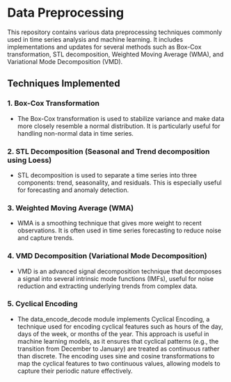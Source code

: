 # Data Preprocessing

This repository contains various data preprocessing techniques commonly used in time series analysis and machine learning. It includes implementations and updates for several methods such as Box-Cox transformation, STL decomposition, Weighted Moving Average (WMA), and Variational Mode Decomposition (VMD).

## Techniques Implemented

### 1. **Box-Cox Transformation**
   - The Box-Cox transformation is used to stabilize variance and make data more closely resemble a normal distribution. It is particularly useful for handling non-normal data in time series.

### 2. **STL Decomposition (Seasonal and Trend decomposition using Loess)**
   - STL decomposition is used to separate a time series into three components: trend, seasonality, and residuals. This is especially useful for forecasting and anomaly detection.

### 3. **Weighted Moving Average (WMA)**
   - WMA is a smoothing technique that gives more weight to recent observations. It is often used in time series forecasting to reduce noise and capture trends.

### 4. **VMD Decomposition (Variational Mode Decomposition)**
   - VMD is an advanced signal decomposition technique that decomposes a signal into several intrinsic mode functions (IMFs), useful for noise reduction and extracting underlying trends from complex data.

### 5. **Cyclical Encoding**
   - The data_encode_decode module implements Cyclical Encoding, a technique used for encoding cyclical features such as hours of the day, days of the week, or months of the year. This approach is useful in machine learning models, as it ensures that cyclical patterns (e.g., the transition from December to January) are treated as continuous rather than discrete. The encoding uses sine and cosine transformations to map the cyclical features to two continuous values, allowing models to capture their periodic nature effectively.
